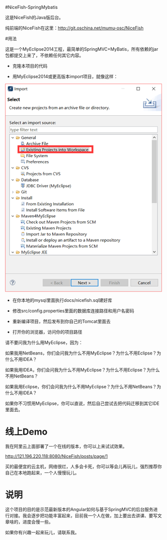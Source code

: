#NiceFish-SpringMybatis

这是NiceFish的Java版后台。

纯前端的NiceFish在这里：http://git.oschina.net/mumu-osc/NiceFish

#用法

这是一个MyEclipse2014工程，最简单的SpringMVC+MyBatis，所有依赖的jar包都提交上来了，不依赖任何其它内容。


- 克隆本项目的代码

- 用MyEclipse2014或更高版本import项目，就像这样：

![视频教程截图](docs/imgs/1.png)

- 在你本地的mysql里面执行docs/nicefish.sql建好库

- 修改src/config.properties里面的数据库连接路径和用户名密码

- 重新编译项目，然后发布到你自己的Tomcat里面去

- 打开你的浏览器，访问你的项目路径

请不要问我为什么用MyEclipse，因为：

如果我用NetBeans，你们会问我为什么不用MyEclipse？为什么不用Eclipse？为什么不用IDEA？

如果我用IDEA，你们会问我为什么不用MyEclipse？为什么不用Eclipse？为什么不用NetBeans？

如果我用Eclipse，你们会问我为什么不用MyEclipse？为什么不用NetBeans？为什么不用IDEA？

如果你不习惯用MyEclipse，你可以直说，然后自己尝试去把代码迁移到其它IDE里面去。

# 线上Demo

我在阿里云上面部署了一个在线的版本，你可以上来试试效果。

http://121.196.220.118:8080/NiceFish/posts/page/1

买的最便宜的云主机，网络很烂，人多会卡死，你可以等会儿再玩儿，强烈推荐你自己在本地跑起来，一个人慢慢玩儿。

# 说明

这个项目的目的是示范最新版本的Angular如何与基于SpringMVC的后台服务进行对接。我会逐步把功能丰富起来，目前我一个人在做，加上要出去讲课、要写文章啥的，进度会慢一些。

如果你有兴趣一起来玩儿，请联系我。
